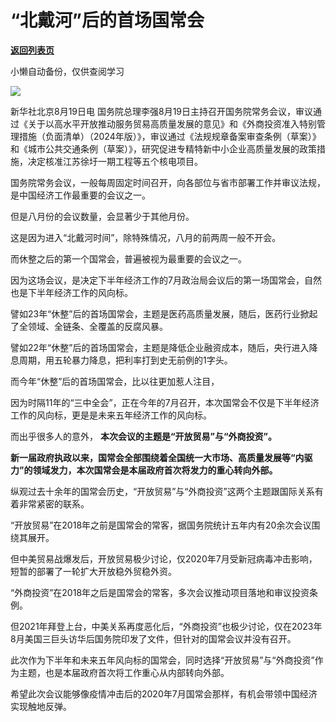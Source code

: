 # “北戴河”后的首场国常会

[**返回列表页**](/gzh/政事堂2019)

小懒自动备份，仅供查阅学习

![](https://mmbiz.qpic.cn/mmbiz_png/rxhS23yu8cN9KhUKRtaIQyw7yz78xLibwJLuhaMA07B4ubiaWvP9iaj2zA2nicr6mfNpp3ALky2JHHBVa17tG7aibPQ/640?wx_fmt=png&from;=appmsg)  

新华社北京8月19日电
国务院总理李强8月19日主持召开国务院常务会议，审议通过《关于以高水平开放推动服务贸易高质量发展的意见》和《外商投资准入特别管理措施（负面清单）（2024年版）》，审议通过《法规规章备案审查条例（草案）》和《城市公共交通条例（草案）》，研究促进专精特新中小企业高质量发展的政策措施，决定核准江苏徐圩一期工程等五个核电项目。

国务院常务会议，一般每周固定时间召开，向各部位与省市部署工作并审议法规，是中国经济工作最重要的会议之一。

但是八月份的会议数量，会显著少于其他月份。

这是因为进入“北戴河时间”，除特殊情况，八月的前两周一般不开会。

而休整之后的第一个国常会，普遍被视为最重要的会议之一。

因为这场会议，是决定下半年经济工作的7月政治局会议后的第一场国常会，自然也是下半年经济工作的风向标。

譬如23年“休整”后的首场国常会，主题是医药高质量发展，随后，医药行业掀起了全领域、全链条、全覆盖的反腐风暴。

譬如22年“休整”后的首场国常会，主题是降低企业融资成本，随后，央行进入降息周期，用五轮暴力降息，把利率打到史无前例的1字头。

而今年“休整”后的首场国常会，比以往更加惹人注目，

因为时隔11年的“三中全会”，正在今年的7月召开，本次国常会不仅是下半年经济工作的风向标，更是是未来五年经济工作的风向标。

而出乎很多人的意外， **本次会议的主题是“开放贸易”与“外商投资”。**

 **新一届政府执政以来，国常会全部围绕着全国统一大市场、高质量发展等“内驱力”的领域发力，本次国常会是本届政府首次将发力的重心转向外部。**

纵观过去十余年的国常会历史，“开放贸易”与“外商投资”这两个主题跟国际关系有着非常紧密的联系。

“开放贸易”在2018年之前是国常会的常客，据国务院统计五年内有20余次会议围绕其展开。

但中美贸易战爆发后，开放贸易极少讨论，仅2020年7月受新冠病毒冲击影响，短暂的部署了一轮扩大开放稳外贸稳外资。

“外商投资”在2018年之后是国常会的常客，多次会议推动项目落地和审议投资条例。

但2021年拜登上台，中美关系再度恶化后，“外商投资”也极少讨论，仅在2023年8月美国三巨头访华后国务院印发了文件，但针对的国常会议并没有召开。

此次作为下半年和未来五年风向标的国常会，同时选择“开放贸易”与“外商投资”作为主题，也是本届政府首次将工作重心从内部转向外部。

希望此次会议能够像疫情冲击后的2020年7月国常会那样，有机会带领中国经济实现触地反弹。

  

